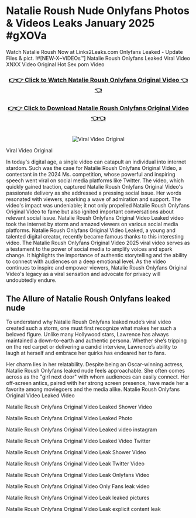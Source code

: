 # Natalie Roush Nude Onlyfans Photos & Videos Leaks January 2025 #gXOVa

Watch Natalie Roush Now at Links2Leaks.com Onlyfans Leaked - Update Files & pict. !#[NEW-X~VIDEOs™] Natalie Roush Onlyfans Leaked Viral Video XNXX Video Original Hot Sex porn Video
<br>
<div align="center">
<h3><a href="https://links2leaks.com/natalieroush" rel="nofollow">👉👉 Click to Watch Natalie Roush Onlyfans Original Video 👈👈</a></h3>
<h3><a href="https://links2leaks.com/natalieroush" rel="nofollow">👉👉 Click to Download Natalie Roush Onlyfans Original Video 👈👈</a></h3>
<br>
<a href="https://links2leaks.com/natalieroush" rel="nofollow"><img src="https://i.ibb.co/Gkj2r4b/banner.png" alt="Viral Video Original" style="max-width: 100%; display: inline-block;" data-target="animated-image.originalImage"></a>
</div>

Viral Video Original

In today's digital age, a single video can catapult an individual into internet stardom. Such was the case for Natalie Roush Onlyfans Original Video, a contestant in the 2024 Ms. competition, whose powerful and inspiring speech went viral on social media platforms like Twitter.
The video, which quickly gained traction, captured Natalie Roush Onlyfans Original Video's passionate delivery as she addressed a pressing social issue. Her words resonated with viewers, sparking a wave of admiration and support. The video's impact was undeniable; it not only propelled Natalie Roush Onlyfans Original Video to fame but also ignited important conversations about relevant social issue.
Natalie Roush Onlyfans Original Video Leaked video took the internet by storm and amazed viewers on various social media platforms. Natalie Roush Onlyfans Original Video Leaked, a young and talented digital creator, recently became famous thanks to this interesting video.
The Natalie Roush Onlyfans Original Video 2025 viral video serves as a testament to the power of social media to amplify voices and spark change. It highlights the importance of authentic storytelling and the ability to connect with audiences on a deep emotional level. As the video continues to inspire and empower viewers, Natalie Roush Onlyfans Original Video's legacy as a viral sensation and advocate for privacy will undoubtedly endure.

<h2>The Allure of Natalie Roush Onlyfans leaked nude</h2>


To understand why Natalie Roush Onlyfans leaked nude’s viral video created such a storm, one must first recognize what makes her such a beloved figure. Unlike many Hollywood stars, Lawrence has always maintained a down-to-earth and authentic persona. Whether she’s tripping on the red carpet or delivering a candid interview, Lawrence’s ability to laugh at herself and embrace her quirks has endeared her to fans.

Her charm lies in her relatability. Despite being an Oscar-winning actress, Natalie Roush Onlyfans leaked nude feels approachable. She often comes across as the "girl next door" with whom audiences can easily connect. Her off-screen antics, paired with her strong screen presence, have made her a favorite among moviegoers and the media alike.
Natalie Roush Onlyfans Original Video Leaked Video

Natalie Roush Onlyfans Original Video Leaked Shower Video

Natalie Roush Onlyfans Original Video Leaked Photo

Natalie Roush Onlyfans Original Video Leaked video instagram

Natalie Roush Onlyfans Original Video Leaked Video Twitter

Natalie Roush Onlyfans Original Video Leak Shower Video

Natalie Roush Onlyfans Original Video Leak Twitter Video

Natalie Roush Onlyfans Original Video Leak Onlyfans Video

Natalie Roush Onlyfans Original Video Only Fans leak video

Natalie Roush Onlyfans Original Video Leak leaked pictures

Natalie Roush Onlyfans Original Video Leak explicit content leak